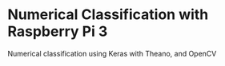 # Numerical Classification with Raspberry Pi 3
Numerical classification using Keras with Theano, and OpenCV
